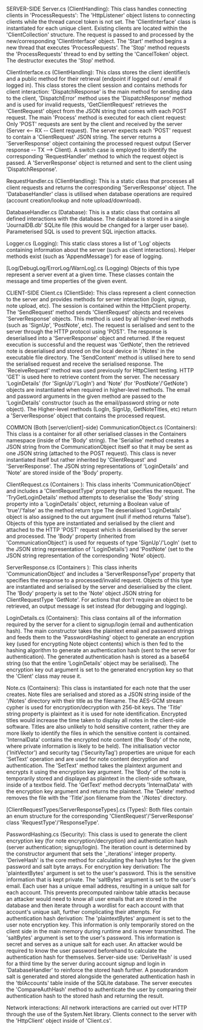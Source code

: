 SERVER-SIDE
Server.cs (ClientHandling):
	This class handles connecting clients in 'ProcessRequests':
	The 'HttpListener' object listens to connecting clients while the thread cancel token is not set.
	The 'ClientInterface' class is instantiated for each unique client.
	Existing clients are located within the 'ClientCollection' structure.
	The request is passed to and processed by the new/corresponding 'ClientInterface' object.
		The 'Start' method begins a new thread that executes 'ProcessRequests'.
		The 'Stop' method requests the 'ProcessRequests' thread to end by setting the 'CancelToken' object.
		The destructor executes the 'Stop' method.
	
ClientInterface.cs (ClientHandling):
	This class stores the client identifier/s and a public method for their retrieval (endpoint if logged out / email if logged in).
	This class stores the client session and contains methods for client interaction:
		'DispatchResponse' is the main method for sending data to the client,
		'DispatchError' method uses the 'DispatchResponse' method and is used for invalid requests,
		'GetClientRequest' retrieves the 'ClientRequest' object from the JSON string that comes with each POST request.
	The main 'Process' method is executed for each client request:
		Only 'POST' requests are sent by the client and received by the server (Server <-- RX -- Client request).
			The server expects each 'POST' request to contain a 'ClientRequest' JSON string.
		The server returns a 'ServerResponse' object containing the processed request output (Server response -- TX --> Client).
		A switch case is employed to identify the corresponding 'RequestHandler' method to which the request object is passed.
			A 'ServerResponse' object is returned and sent to the client using 'DispatchResponse'.
	
RequestHandler.cs (ClientHandling):
	This is a static class that processes all client requests and returns the corresponding 'ServerResponse' object.
	The 'DatabaseHandler' class is utilised when database operations are required (account creation/lookup and note upload/download).
	
DatabaseHandler.cs (Database):
	This is a static class that contains all defined interactions with the database.
	The database is stored in a single 'JournalDB.db' SQLite file (this would be changed for a larger user base).
	Parameterised SQL is used to prevent SQL injection attacks.
		
Logger.cs (Logging):
	This static class stores a list of 'Log' objects containing information about the server (such as client interactions).
	Helper methods exist (such as 'AppendMessage') for ease of logging.

[Log/DebugLog/ErrorLog/WarnLog].cs (Logging)
	Objects of this type represent a server event at a given time.
	These classes contain the message and time properties of the given event.
		
		
CLIENT-SIDE
Client.cs (ClientSide):
	This class represent a client connection to the server and provides methods for server interaction (login, signup, note upload, etc).
	The session is contained within the HttpClient property.
	The 'SendRequest' method sends 'ClientRequest' objects and receives 'ServerResponse' objects.
		This method is used by all higher-level methods (such as 'SignUp', 'PostNote', etc).
		The request is serialised and sent to the server through the HTTP protocol using 'POST'.
			The response is deserialised into a 'ServerResponse' object and returned.
			If the request execution is successful and the request was 'GetNote', then the retrieved note is deserialised
			and stored on the local device in '/Notes' in the executable file directory.
	The 'SendContent' method is utilised here to send the serialised request and receive the serialised response.
	The 'ReceiveRequest' method was used previously for HttpClient testing.
		HTTP 'GET' is used here to retrieve content from the server.
	The necessary 'LoginDetails' (for 'SignUp'/'LogIn') and 'Note' (for 'PostNote'/'GetNote') objects are instantiated when required in higher-level methods.
		The email and password arguments in the given method are passed to the 'LoginDetails' constructor (such as the email/password string or note object).
	The Higher-level methods (LogIn, SignUp, GetNoteTitles, etc) return a 'ServerResponse' object that contains the processed request.

COMMON (Both [server/client]-side)
CommunicationObject.cs (Containers):
	This class is a container for all other serialised classes in the Containers namespace (inside of the 'Body' string).
	The 'Serialise' method creates a JSON string from the CommunicationObject itself so that it may be sent as one JSON string (attached to the POST request).
	This class is never instantiated itself but rather inherited by 'ClientRequest' and 'ServerResponse'.
		The JSON string representations of 'LoginDetails' and 'Note' are stored inside of the 'Body' property.
	
ClientRequest.cs (Containers ):
	This class inherits 'CommunicationObject' and includes a 'ClientRequestType' property that specifies the request.
	The 'TryGetLoginDetails' method attempts to deserialise the 'Body' string property into a 'LoginDetails' object,
	returning a Boolean value of 'true'/'false' as the method return type
		The deserialised 'LoginDetails' object is also assigned to the out argument (null if method returns 'false').
	Objects of this type are instantiated and serialised by the client and attached to the HTTP 'POST' request which is deserialised
	by the server and processed.
	The 'Body' property (inherited from 'CommunicationObject') is used for requests of type 'SignUp'/'LogIn' (set to the JSON string
		representation of 'LoginDetails') and 'PostNote' (set to the JSON string representation of the corresponding 'Note' object).
	
ServerResponse.cs (Containers ):
	This class inherits 'CommunicationObject' and includes a 'ServerResponseType' property that specifies the response to a processed/invalid request.
	Objects of this type are instantiated and serialised by the server and deserialised by the client.
	The 'Body' property is set to the 'Note' object JSON string for ClientRequestType 'GetNote'.
		For actions that don't require an object to be retrieved, an output message is set instead (for debugging and logging).

LoginDetails.cs (Containers):
	This class contains all of the information required by the server for a client to signup/login (email and authentication hash).
	The main constructor takes the plaintext email and password strings and feeds them to the 'PasswordHashing' object to
	generate an encryption key (used for encrypting Note object contents) which is then fed to the hashing algorithm to generate 
	an authentication hash (sent to the server for authentication).
	The generated authentication hash is stored as a base64 string (so that the entire 'LoginDetails' object may be serialised).
	The encryption key out argument is set to the generated encryption key so that the 'Client' class may reuse it.
		
Note.cs (Containers):
	This class is instantiated for each note that the user creates.
	Note files are serialised and stored as a JSON string inside of the '/Notes' directory with their title as the filename.
	The AES-GCM stream cypher is used for encryption/decryption with 256-bit keys.
	The 'Title' string property is plaintext as it is used for note identification.
		Encrypted titles would increase the time taken to display all notes in the client-side software.
		Titles are also unlikely to hold sensitive content, rather they are more likely to identify the files in which the sensitive content is contained.
	'InternalData' contains the encrypted note content (the 'Body' of the note, where private information is likely to be held).
	The initialisation vector ('InitVector') and security tag ('SecurityTag') properties are unique for each 'SetText' operation and are used for note content decryption and authentication.
	The 'SetText' method takes the plaintext argument and encrypts it using the encryption key argument.
		The 'Body' of the note is temporarily stored and displayed as plaintext in the client-side software, inside of a textbox field.
	The 'GetText' method decrypts 'InternalData' with the encryption key argument and returns the plaintext.
	The 'Delete' method removes the file with the 'Title'.json filename from the '/Notes' directory.
	
[ClientRequestTypes/ServerResponseTypes].cs (Types):
	Both files contain an enum structure for the corresponding 'ClientRequest'/'ServerResponse' class 'RequestType'/'ResponseType'.
		
PasswordHashing.cs (Security):
	This class is used to generate the client encryption key (for note encryption/decryption) and authentication hash (server authentication; signup/login).
	The iteration count is determined by the constructor argument that sets the '_iterations' integer property.
	'DeriveHash' is the core method for calculating the hash bytes for the given password and salt byte arrays.
		For encryption key derivation:
			The 'plaintextBytes' argument is set to the user's password.
				This is the sensitive information that is kept private.
			The 'saltBytes' argument is set to the user's email.
				Each user has a unique email address, resulting in a unique salt for each account.
				This prevents precomputed rainbow table attacks because an attacker would need to know all user emails that are stored in the database and then
					iterate through a wordlist for each account with that account's unique salt, further complicating their attempts.
		For authentication hash derivation:
			The 'plaintextBytes' argument is set to the user note encryption key.
				This information is only temporarily stored on the client side in the main memory during runtime and is never transmitted.
			The 'saltBytes' argument is set to the user's password.
				This information is secret and serves as a unique salt for each user.
				An attacker would be required to know the user password beforehand to calculate the authentication hash for themselves.
		Server-side use:
		'DeriveHash' is used for a third time by the server during account signup and login in 'DatabaseHandler' to reinforce the stored hash further.
			A pseudorandom salt is generated and stored alongside the generated authentication hash in the 'tblAccounts' table inside of the SQLite database.
	The server executes the 'CompareAuthHash' method to authenticate the user by comparing their authentication hash to the stored hash and returning the result.

Network interactions:
	All network interactions are carried out over HTTP through the use of the System.Net library.
	Clients connect to the server with the 'HttpClient' object inside of 'Client.cs'.
